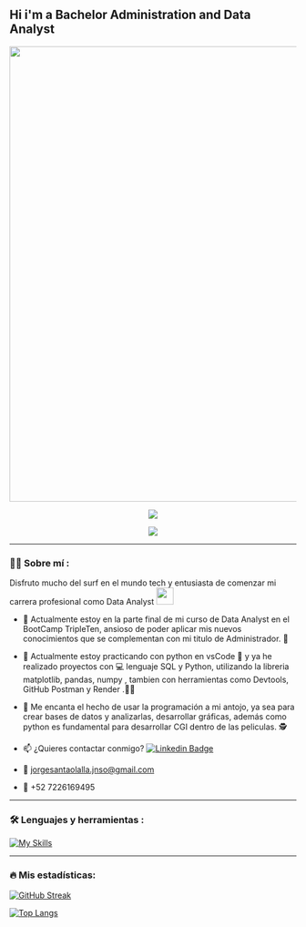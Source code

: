## Hi i'm a Bachelor Administration and Data Analyst 

<div id="header" align="center">
  <img decoding="async" src="https://github.com/Gornoleo369/Gornoleo369/blob/main/%20Orange%20Geometric%20Technology%20LinkedIn%20Banner.png" width="800"/>

[![](https://img.shields.io/badge/LinkedIn-0077B5?style=for-the-badge&logo=linkedin&logoColor=orange)](https://www.linkedin.com/jorgenoesantaolalla/)

![](https://komarev.com/ghpvc/?username=JorgeNoéSantaOlalla&color=orange&style=flat-square)
  
</div>

---
 <div id="header" align="left">

### :man_technologist: Sobre mí :
Disfruto mucho del surf en el mundo tech y entusiasta de comenzar mi carrera profesional como Data Analyst <img decoding="async" src="https://media.giphy.com/media/WUlplcMpOCEmTGBtBW/giphy.gif" width="30">
* :telescope: Actualmente estoy en la parte final de mi curso de Data Analyst en el BootCamp TripleTen, ansioso de poder aplicar mis nuevos conocimientos que se complementan con mi titulo de Administrador. :muscle:

* :seedling: Actualmente estoy practicando con python en vsCode :orange_book: y ya he realizado proyectos con :computer: lenguaje SQL y Python, utilizando la libreria matplotlib, pandas, numpy , tambien con herramientas como Devtools, GitHub Postman y Render .:technologist:

* :heartbeat: Me encanta el hecho de usar la programación a mi antojo, ya sea para crear bases de datos y analizarlas, desarrollar gráficas, además como python es fundamental para desarrollar CGI dentro de las peliculas. :detective:

* :mailbox: ¿Quieres contactar conmigo? [![Linkedin Badge](https://img.shields.io/badge/-JorgeNoé-Orange?style=flat&logo=Linkedin&logoColor=Orange)](https://www.linkedin.com/in/jorgenoesantaolalla/)

* :e-mail: jorgesantaolalla.jnso@gmail.com

* :iphone: +52 7226169495

---

### :hammer_and_wrench: Lenguajes y herramientas :
<div id="header" align="left">
  
   [![My Skills](https://skillicons.dev/icons?i=py,postman,java,vscode,github,nodejs,js,html,anaconda,linux,windows)](https://skillicons.dev)

</div>

---

### :fire: Mis estadísticas:
[![GitHub Streak](http://github-readme-streak-stats.herokuapp.com?user=Gornoleo369&theme=dark&background=000000)](https://git.io/streak-stats)

[![Top Langs](https://github-readme-stats.vercel.app/api/top-langs/?username=JorgeNoéSantaOlalla&layout=compact&theme=vision-friendly-dark)](https://github.com/anuraghazra/github-readme-stats)
<!--
**Gornoleo369/Gornoleo369** is a ✨ _special_ ✨ repository because its `README.md` (this file) appears on your GitHub profile.


